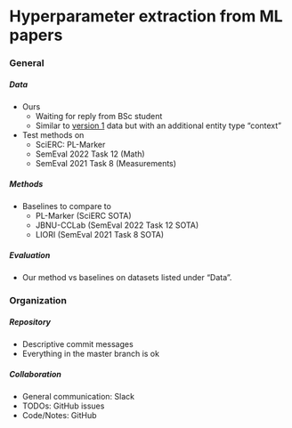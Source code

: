 # Hyperparameter extraction from ML papers

### General

##### Data

* Ours
    * Waiting for reply from BSc student
    * Similar to [version 1](https://sigmathling.kwarc.info/resources/artifact-parameter-dataset/) data but with an additional entity type “context”
* Test methods on
    * SciERC: PL-Marker
    * SemEval 2022 Task 12 (Math)
    * SemEval 2021 Task 8 (Measurements)

##### Methods

* Baselines to compare to
    * PL-Marker (SciERC SOTA)
    * JBNU-CCLab (SemEval 2022 Task 12 SOTA)
    * LIORI (SemEval 2021 Task 8 SOTA)

##### Evaluation

* Our method vs baselines on datasets listed under “Data”.

### Organization

##### Repository

* Descriptive commit messages
* Everything in the master branch is ok

##### Collaboration

* General communication: Slack
* TODOs: GitHub issues
* Code/Notes: GitHub
